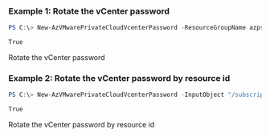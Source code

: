 ### Example 1: Rotate the vCenter password
```powershell
PS C:\> New-AzVMwarePrivateCloudVcenterPassword -ResourceGroupName azps_test_group -PrivateCloudName azps_test_cloud -PassThru

True
```

Rotate the vCenter password

### Example 2: Rotate the vCenter password by resource id
```powershell
PS C:\> New-AzVMwarePrivateCloudVcenterPassword -InputObject "/subscriptions/xxxxxxxx-xxxx-xxxx-xxxx-xxxxxxxxxxxx/resourceGroups/azps_test_group/providers/Microsoft.AVS/privateClouds/azps_test_cloud" -PassThru

True
```

Rotate the vCenter password by resource id